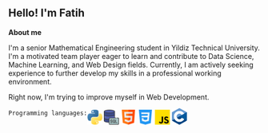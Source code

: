 <h2>Hello! I'm Fatih</h2>

<b> About me </b>
<p>
    I'm a senior Mathematical Engineering student in Yildiz Technical University.
    I'm a motivated team player eager to learn and contribute to Data Science, Machine Learning, and Web Design fields.
    Currently, I am actively seeking experience to further develop my skills in a professional working environment.
</p>

<p> Right now, I'm trying to improve myself in Web Development.</p>
<div style="display:flex;">
    <div>
        <code>Programming languages:</code>
    </div>
    <div>
        <img src="images/python.png" alt="python" width=30px>
        <img src="images/sql.png" alt="sql" width=30px>
        <img src="images/html.png" alt="html" width=30px>
        <img src="images/css-3.png" alt="css" width=30px>
        <img src="images/js.png" alt="js" width=30px>
        <img src="images/c-lang.png" alt="c-lang" width=30px>
    </div>
</div>
